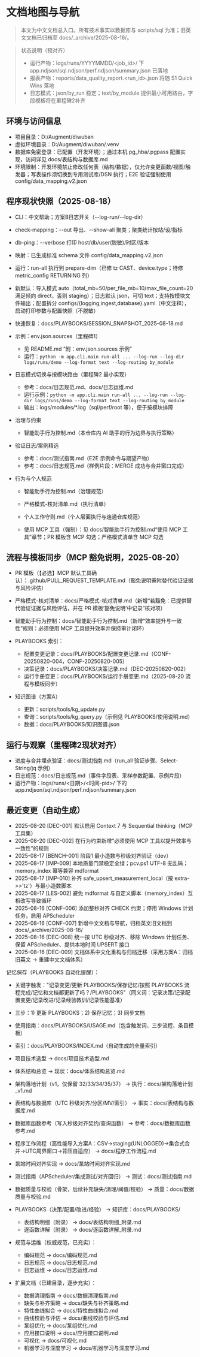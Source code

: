 # 文档地图与导航

> 本文为中文文档总入口。所有技术事实以数据库与 scripts/sql 为准；旧英文文档已归档至 docs/\_archive/2025-08-16/。

> 状态说明（预对齐）
> - 运行产物：logs/runs/YYYYMMDD/<job_id>/ 下 app.ndjson/sql.ndjson/perf.ndjson/summary.json 已落地
> - 报表产物：reports/data_quality_report.<run_id>.json 将随 S1 Quick Wins 落地
> - 日志模式：json/by_run 稳定；text/by_module 提供最小可用路由，字段模板将在里程碑2补齐

## 环境与访问信息

- 项目目录：D:/Augment/diwuban
- 虚拟环境目录：D:/Augment/diwuban/.venv
- 数据库免密登录：已配置（开发环境）；通过本机 pg_hba/.pgpass 配置实现，访问详见 docs/表结构与数据库.md
- 环境限制：开发环境禁止修改任何表（结构/数据），仅允许变更函数/视图/触发器；写表操作须切换到专用测试库/DSN 执行；E2E 验证强制使用 config/data_mapping.v2.json

## 程序现状快照（2025-08-18）

- CLI：中文帮助；方案B日志开关（--log-run/--log-dir）

- check-mapping：--out 导出、--show-all 聚类；聚类统计按站/设/指标

- db-ping：--verbose 打印 host/db/user(脱敏)/时区/版本

- 映射：已生成标准 schema 文件 config/data_mapping.v2.json

- 运行：run-all 执行到 prepare-dim（已修 tz CAST、device.type；待修 metric_config RETURNING 列）

- 新默认：导入模式 auto（total_mb=50/per_file_mb=10/max_file_count=20 满足倾向 direct，否则 staging）；日志默认 json，可切 text；支持按模块文件输出；配置拆分 configs/{logging,ingest,database}.yaml（中文注释），启动打印参数与配置快照（不脱敏）

- 快速恢复：docs/PLAYBOOKS/SESSION_SNAPSHOT_2025-08-18.md

- 示例：env.json.sources（里程碑1）

  - 见 README.md “附：env.json.sources 示例”
  - 运行：`python -m app.cli.main run-all ... --log-run --log-dir logs/runs/demo --log-format text --log-routing by_module`

- 日志模式切换与按模块路由（里程碑2 最小实现）

  - 参考：docs/日志规范.md、docs/日志运维.md
  - 运行示例：`python -m app.cli.main run-all ... --log-run --log-dir logs/runs/demo --log-format text --log-routing by_module`
  - 输出：logs/modules/\*.log（sql/perf/root 等），便于按模块排障

- 治理与约束

  - 智能助手行为控制.md（本仓库内 AI 助手的行为边界与执行策略）

- 验证日志/案例精选

  - 参考：docs/测试指南.md（E2E 示例命令与期望产物）
  - 参考：docs/日志规范.md（样例片段：MERGE 成功与合并窗口完成）

- 行为与个人规范

  - 智能助手行为控制.md（治理规范）

  - 严格模式-核对清单.md（执行清单）

  - 个人工作守则.md（个人层面执行与连通仓库规范）

  - 使用 MCP 工具（强制）：见 docs/智能助手行为控制.md“使用 MCP 工具”章节；PR 模板含 MCP 勾选；严格模式清单含 MCP 勾选

## 流程与模板同步（MCP 豁免说明，2025-08-20）

- PR 模板（【必选】MCP 默认工具确认）：.github/PULL_REQUEST_TEMPLATE.md（豁免说明需附替代验证证据与风险评估）

- 严格模式-核对清单：docs/严格模式-核对清单.md（新增“若豁免：已提供替代验证证据与风险评估，并在 PR 模板‘豁免说明’中记录”核对项）

- 智能助手行为控制：docs/智能助手行为控制.md（新增“效率提升与一致性”规则：必须使用 MCP 工具提升效率并保持审计闭环）

- PLAYBOOKS 索引：

  - 配置变更记录：docs/PLAYBOOKS/配置变更记录.md（CONF-20250820-004，CONF-20250820-005）
  - 决策记录：docs/PLAYBOOKS/决策记录.md（DEC-20250820-002）
  - 运行手册变更：docs/PLAYBOOKS/运行手册变更.md（2025-08-20 流程与模板同步）

- 知识图谱（方案A）

  - 更新：scripts/tools/kg_update.py
  - 查询：scripts/tools/kg_query.py（示例见 PLAYBOOKS/使用说明.md）
  - 数据：docs/PLAYBOOKS/知识图谱.json

## 运行与观察（里程碑2现状对齐）

- 进度与合并埋点验证：docs/测试指南.md（run_all 验证步骤、Select-String/jq 示例）
- 日志规范：docs/日志规范.md（事件字段表、采样参数配置、示例片段）
- 运行产物：logs/runs/\<日期>/\<时间-pid>/ 下的 app.ndjson/sql.ndjson/perf.ndjson/summary.json

## 最近变更（自动生成）

<!-- memory_index:BEGIN -->

- 2025-08-20 \[DEC-001\] 默认启用 Context 7 与 Sequential thinking（MCP 工具集）
- 2025-08-20 \[DEC-002\] 在行为约束新增“必须使用 MCP 工具以提升效率与一致性”的规则
- 2025-08-17 \[BENCH-001\] 阶段1 最小造数与秒级对齐验证（dev）
- 2025-08-17 \[IMP-009\] 本地质量门禁稳定全绿；pcv.ps1 UTF-8 无乱码；memory_index 幂等兼容 mdformat
- 2025-08-17 \[IMP-010\] 补齐 safe_upsert_measurement_local（按 extra->>'tz'）与最小造数脚本
- 2025-08-17 \[LES-002\] 避免 mdformat 与自定义脚本（memory_index）互相改写导致循环
- 2025-08-16 \[CONF-006\] 添加整秒对齐 CHECK 约束；停用 Windows 计划任务，启用 APScheduler
- 2025-08-16 \[CONF-007\] 新增中文文档与导航，归档英文旧文档到 docs/\_archive/2025-08-16/
- 2025-08-16 \[DEC-008\] 统一按 UTC 秒级对齐、移除 Windows 计划任务、保留 APScheduler、提供本地时间 UPSERT 接口
- 2025-08-16 \[DEC-009\] 文档体系中文化重构与归档迁移（采用方案A：归档旧英文 → 重建中文文档体系）

<!-- memory_index:END -->

记忆保存（PLAYBOOKS 自动化提醒）：

- 关键字触发："记录变更/更新 PLAYBOOKS/保存记忆/按照 PLAYBOOKS 流程完成/记忆和文档都更新了吗？/PLAYBOOKS"（同义词：记录决策/记录配置变更/记录改进/记录经验教训/记录性能基准）

- 三步：1) 更新 PLAYBOOKS；2) 保存记忆；3) 同步文档

- 使用指南：docs/PLAYBOOKS/USAGE.md（包含触发词、三步流程、条目模板）

- 索引：docs/PLAYBOOKS/INDEX.md（自动生成的全量索引）

- 项目技术选型 → docs/项目技术选型.md

- 体系结构总览 → 现状：docs/体系结构总览.md

- 架构落地计划（v1，仅保留 32/33/34/35/37） → 执行：docs/架构落地计划_v1.md

- 表结构与数据库（UTC 秒级对齐/分区/MV/索引） → 事实：docs/表结构与数据库.md

- 数据库函数参考（写入秒级对齐契约/查询函数） → 参考：docs/数据库函数参考.md

- 程序工作流程（高性能导入方案A：CSV→staging(UNLOGGED)→集合式合并→UTC周界窗口→背压自适应） → docs/程序工作流程.md

- 泵站时间对齐实现 → docs/泵站时间对齐实现.md

- 测试指南（APScheduler/集成测试/对齐回归） → 测试：docs/测试指南.md

- 数据质量与校验（骨架，后续补充缺失/清理/阈值/校验） → 质量：docs/数据质量与校验.md

- PLAYBOOKS（决策/配置/改进/经验） → 知识库：docs/PLAYBOOKS/

  - 表结构明细（附录） → docs/表结构明细_附录.md
  - 逐函数详解（附录） → docs/逐函数详解_附录.md

- 规范与运维（权威规范，已充实）：

  - 编码规范 → docs/编码规范.md
  - 日志规范 → docs/日志规范.md
  - 日志运维 → docs/日志运维.md

- 扩展文档（已建目录，逐步充实）：

  - 数据清理指南 → docs/数据清理指南.md
  - 缺失与补齐策略 → docs/缺失与补齐策略.md
  - 特性曲线拟合 → docs/特性曲线拟合.md
  - 曲线校验与评估 → docs/曲线校验与评估.md
  - 泵组优化 → docs/泵组优化.md
  - 应用接口说明 → docs/应用接口说明.md
  - 可视化 → docs/可视化.md
  - 机器学习与深度学习 → docs/机器学习与深度学习.md
